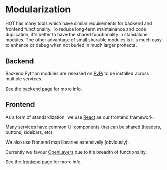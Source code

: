 # Modularization

HOT has many tools which have similar requirements for backend and
frontend functionality. To reduce long-term maintainance and code
duplication, it's better to have the shared functionality in
standalone modules. The other advantage of small sharable modules is
it's much easy to enhance or debug when not buried in much larger
prohects.

## Backend

Backend Python modules are released on
[PyPi](https://pypi.org) to be installed across multiple services.

See the [backend](modules/backend.md) page for more info.

## Frontend

As a form of standardization, we use [React](https://react.dev/) as
our frontend framework.

Many services have common UI components that can be shared (headers,
buttons, sidebars, etc).

We also use frontend map libraries extensively (obviously).

Currently we favour [OpenLayers](https://openlayers.org/) due to it's
breadth of functionality.

See the [frontend](modules/frontend.md) page for more info.
